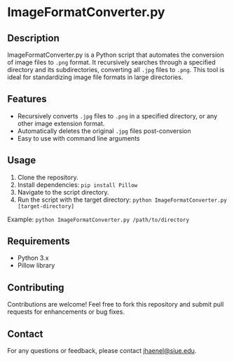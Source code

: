 # ImageFormatConverter.py

## Description
ImageFormatConverter.py is a Python script that automates the conversion of image files to `.png` format. It recursively searches through a specified directory and its subdirectories, converting all `.jpg` files to `.png`. This tool is ideal for standardizing image file formats in large directories.

## Features
- Recursively converts `.jpg` files to `.png` in a specified directory, or any other image extension format.
- Automatically deletes the original `.jpg` files post-conversion
- Easy to use with command line arguments

## Usage
1. Clone the repository.
2. Install dependencies: `pip install Pillow`
3. Navigate to the script directory.
4. Run the script with the target directory: `python ImageFormatConverter.py [target-directory]`

Example:
  `python ImageFormatConverter.py /path/to/directory`

## Requirements
- Python 3.x
- Pillow library

## Contributing
Contributions are welcome! Feel free to fork this repository and submit pull requests for enhancements or bug fixes.

## Contact
For any questions or feedback, please contact jhaenel@siue.edu.
